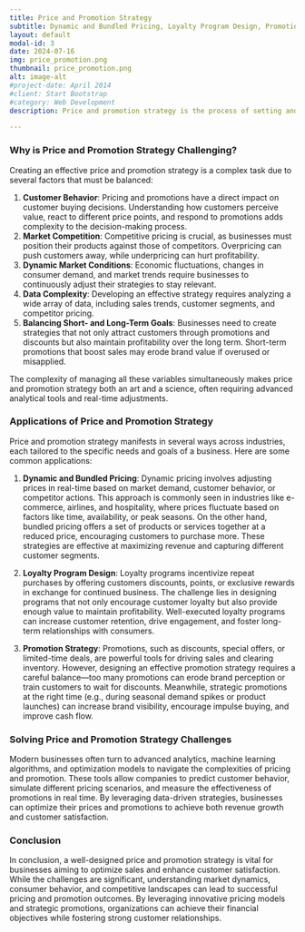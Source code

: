```yaml
---
title: Price and Promotion Strategy
subtitle: Dynamic and Bundled Pricing, Loyalty Program Design, Promotion Strategy, ...
layout: default
modal-id: 3
date: 2024-07-16
img: price_promotion.png
thumbnail: price_promotion.png
alt: image-alt
#project-date: April 2014
#client: Start Bootstrap
#category: Web Development
description: Price and promotion strategy is the process of setting and adjusting prices, along with designing promotional activities, to maximize revenue, profitability, and customer satisfaction. This involves determining the optimal price for products or services and creating promotional offers that attract and retain customers. Effective pricing and promotion strategies are essential for businesses to stay competitive, manage demand, and drive sales in increasingly dynamic markets.

---
```

### Why is Price and Promotion Strategy Challenging?
Creating an effective price and promotion strategy is a complex task due to several factors that must be balanced:

1. **Customer Behavior**: Pricing and promotions have a direct impact on customer buying decisions. Understanding how customers perceive value, react to different price points, and respond to promotions adds complexity to the decision-making process.
2. **Market Competition**: Competitive pricing is crucial, as businesses must position their products against those of competitors. Overpricing can push customers away, while underpricing can hurt profitability.
3. **Dynamic Market Conditions**: Economic fluctuations, changes in consumer demand, and market trends require businesses to continuously adjust their strategies to stay relevant.
4. **Data Complexity**: Developing an effective strategy requires analyzing a wide array of data, including sales trends, customer segments, and competitor pricing.
5. **Balancing Short- and Long-Term Goals**: Businesses need to create strategies that not only attract customers through promotions and discounts but also maintain profitability over the long term. Short-term promotions that boost sales may erode brand value if overused or misapplied.
   
The complexity of managing all these variables simultaneously makes price and promotion strategy both an art and a science, often requiring advanced analytical tools and real-time adjustments.

### Applications of Price and Promotion Strategy
Price and promotion strategy manifests in several ways across industries, each tailored to the specific needs and goals of a business. Here are some common applications:

1. **Dynamic and Bundled Pricing**:
Dynamic pricing involves adjusting prices in real-time based on market demand, customer behavior, or competitor actions. This approach is commonly seen in industries like e-commerce, airlines, and hospitality, where prices fluctuate based on factors like time, availability, or peak seasons. On the other hand, bundled pricing offers a set of products or services together at a reduced price, encouraging customers to purchase more. These strategies are effective at maximizing revenue and capturing different customer segments.

2. **Loyalty Program Design**:
Loyalty programs incentivize repeat purchases by offering customers discounts, points, or exclusive rewards in exchange for continued business. The challenge lies in designing programs that not only encourage customer loyalty but also provide enough value to maintain profitability. Well-executed loyalty programs can increase customer retention, drive engagement, and foster long-term relationships with consumers.

3. **Promotion Strategy**:
Promotions, such as discounts, special offers, or limited-time deals, are powerful tools for driving sales and clearing inventory. However, designing an effective promotion strategy requires a careful balance—too many promotions can erode brand perception or train customers to wait for discounts. Meanwhile, strategic promotions at the right time (e.g., during seasonal demand spikes or product launches) can increase brand visibility, encourage impulse buying, and improve cash flow.

### Solving Price and Promotion Strategy Challenges
Modern businesses often turn to advanced analytics, machine learning algorithms, and optimization models to navigate the complexities of pricing and promotion. These tools allow companies to predict customer behavior, simulate different pricing scenarios, and measure the effectiveness of promotions in real time. By leveraging data-driven strategies, businesses can optimize their prices and promotions to achieve both revenue growth and customer satisfaction.

### Conclusion
In conclusion, a well-designed price and promotion strategy is vital for businesses aiming to optimize sales and enhance customer satisfaction. While the challenges are significant, understanding market dynamics, consumer behavior, and competitive landscapes can lead to successful pricing and promotion outcomes. By leveraging innovative pricing models and strategic promotions, organizations can achieve their financial objectives while fostering strong customer relationships.